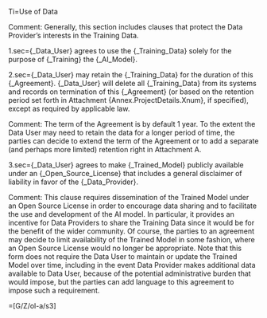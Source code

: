 
Ti=Use of Data

Comment: Generally, this section includes clauses that protect the Data Provider’s interests in the Training Data.

1.sec={_Data_User} agrees to use the {_Training_Data} solely for the purpose of {_Training} the {_AI_Model}.

2.sec={_Data_User} may retain the {_Training_Data} for the duration of this {_Agreement}. {_Data_User} will delete all {_Training_Data} from its systems and records on termination of this {_Agreement} (or based on the retention period set forth in Attachment {Annex.ProjectDetails.Xnum}, if specified), except as required by applicable law.

Comment: The term of the Agreement is by default 1 year. To the extent the Data User may need to retain the data for a longer period of time, the parties can decide to extend the term of the Agreement or to add a separate (and perhaps more limited) retention right in Attachment A.

3.sec={_Data_User} agrees to make {_Trained_Model} publicly available under an {_Open_Source_License} that includes a general disclaimer of liability in favor of the {_Data_Provider}.

Comment: This clause requires dissemination of the Trained Model under an Open Source License in order to encourage data sharing and to facilitate the use and development of the AI model. In particular, it provides an incentive for Data Providers to share the Training Data since it would be for the benefit of the wider community. Of course, the parties to an agreement may decide to limit availability of the Trained Model in some fashion, where an Open Source License would no longer be appropriate. Note that this form does not require the Data User to maintain or update the Trained Model over time, including in the event Data Provider makes additional data available to Data User, because of the potential administrative burden that would impose, but the parties can add language to this agreement to impose such a requirement.

=[G/Z/ol-a/s3]
